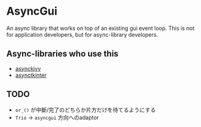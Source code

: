 # AsyncGui

An async library that works on top of an existing gui event loop.
This is not for application developers, but for async-library developers.

## Async-libraries who use this

- [asynckivy](https://github.com/gottadiveintopython/asynckivy)
- [asynctkinter](https://github.com/gottadiveintopython/asynctkinter)

## TODO

- `or_()` が中斷/完了のどちらか片方だけを待てるようにする
- `Trio` -> `asyncgui` 方向へのadaptor

